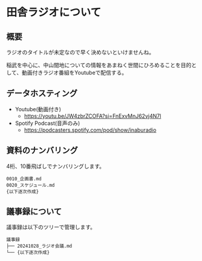 # 田舎ラジオについて

## 概要

ラジオのタイトルが未定なので早く決めないといけませんね。

稲武を中心に、中山間地についての情報をあまねく世間にひろめることを目的として、動画付きラジオ番組をYoutubeで配信する。

## データホスティング

- Youtube(動画付き)
  - <https://youtu.be/JW4zbrZCOFA?si=FnExvMnJ62vj4N7l>
- Spotify Podcast(音声のみ)
  - <https://podcasters.spotify.com/pod/show/inaburadio>

## 資料のナンバリング

4桁、10番飛ばしでナンバリングします。

```text
0010_企画書.md
0020_スケジュール.md
{以下逐次作成}
```

## 議事録について

議事録は以下のツリーで管理します。

```text
議事録  
├── 20241028_ラジオ会議.md  
└── {以下逐次作成}
```
